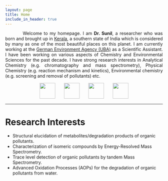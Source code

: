 ```yaml
---
layout: page
title: Home
include_in_header: true
---
```


<style>
    tab1 { padding-left: 2em; }
</style>

<p style="text-align: justify;"><tab1><tab1>Welcome to my homepage. I am <strong>Dr. Sunil</strong>, a researcher who was born and brought up in <a href="https://en.wikipedia.org/wiki/Kerala" target="_blank">Kerala</a>, a southern state of India which is considered by many as one of the most beautiful places on this planet. I am currently working at the <a href="https://www.umweltbundesamt.de/en" target="_blank">German Environment Agency (UBA)</a> as a Scientific Assistant. I have been working on various aspects of Chemistry and Environmental Sciences for the past decade. I have strong research interests in Analytical Chemistry (e.g. chromatography and mass spectrometry), Physical Chemistry (e.g. reaction mechanism and kinetics), Environmental chemistry (e.g. screening and removal of pollutants) etc.</tab1></tab1></p>

<p style="text-align: center;"><a href="https://scholar.google.com/citations?user=RNbYHqgAAAAJ"><img src="https://upload.wikimedia.org/wikipedia/commons/c/c7/Google_Scholar_logo.svg" alt="" width="50" height="50"></a><tab1></tab1><a href="http://www.researchgate.net/profile/Sunil_M2/"><img src="https://upload.wikimedia.org/wikipedia/commons/thumb/5/5e/ResearchGate_icon_SVG.svg/240px-ResearchGate_icon_SVG.svg.png" alt="" width="50" height="50"></a><tab1></tab1><a href="https://www.linkedin.com/in/sunilpaulmathew/"><img src="https://upload.wikimedia.org/wikipedia/commons/8/81/LinkedIn_icon.svg" alt="" width="50" height="50"></a><tab1></tab1><a href="mailto:sunil.kde@gmail.com"><img src="https://upload.wikimedia.org/wikipedia/commons/4/4e/Mail_%28iOS%29.svg" alt="" width="50" height="50"></a></p>

<hr>

# Research Interests

* Structural elucidation of metabolites/degradation products of organic pollutants.
* Characterization of isomeric compounds by Energy-Resolved Mass Spectrometry.
* Trace level detection of organic pollutants by tandem Mass Spectrometry.
* Advanced Oxidation Processes (AOPs) for the degradation of organic pollutants from water.
